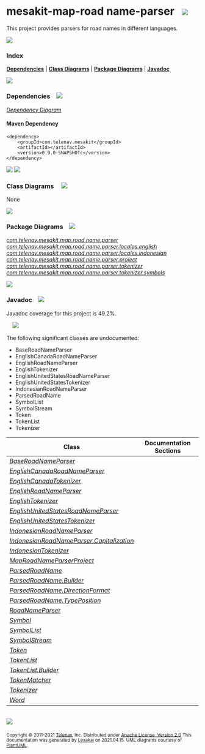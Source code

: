 # mesakit-map-road name-parser &nbsp;&nbsp;<img src="https://www.kivakit.org/images/gears-32.png" srcset="https://www.kivakit.org/images/gears-32-2x.png 2x"/>

This project provides parsers for road names in different languages.

<img src="https://www.kivakit.org/images/horizontal-line-512.png" srcset="https://www.kivakit.org/images/horizontal-line-512-2x.png 2x"/>

### Index



[**Dependencies**](#dependencies) | [**Class Diagrams**](#class-diagrams) | [**Package Diagrams**](#package-diagrams) | [**Javadoc**](#javadoc)

<img src="https://www.kivakit.org/images/horizontal-line-512.png" srcset="https://www.kivakit.org/images/horizontal-line-512-2x.png 2x"/>

### Dependencies <a name="dependencies"></a> &nbsp;&nbsp; <img src="https://www.kivakit.org/images/dependencies-32.png" srcset="https://www.kivakit.org/images/dependencies-32-2x.png 2x"/>

[*Dependency Diagram*](documentation/diagrams/dependencies.svg)

#### Maven Dependency

    <dependency>
        <groupId>com.telenav.mesakit</groupId>
        <artifactId></artifactId>
        <version>0.9.0-SNAPSHOTc</version>
    </dependency>

<img src="https://www.kivakit.org/images/horizontal-line-128.png" srcset="https://www.kivakit.org/images/horizontal-line-128-2x.png 2x"/>

[//]: # (start-user-text)



[//]: # (end-user-text)

<img src="https://www.kivakit.org/images/horizontal-line-128.png" srcset="https://www.kivakit.org/images/horizontal-line-128-2x.png 2x"/>

### Class Diagrams <a name="class-diagrams"></a> &nbsp; &nbsp; <img src="https://www.kivakit.org/images/diagram-32.png" srcset="https://www.kivakit.org/images/diagram-32-2x.png 2x"/>

None

<img src="https://www.kivakit.org/images/horizontal-line-128.png" srcset="https://www.kivakit.org/images/horizontal-line-128-2x.png 2x"/>

### Package Diagrams <a name="package-diagrams"></a> &nbsp;&nbsp; <img src="https://www.kivakit.org/images/box-32.png" srcset="https://www.kivakit.org/images/box-32-2x.png 2x"/>

[*com.telenav.mesakit.map.road.name.parser*](documentation/diagrams/com.telenav.mesakit.map.road.name.parser.svg)
[*com.telenav.mesakit.map.road.name.parser.locales.english*](documentation/diagrams/com.telenav.mesakit.map.road.name.parser.locales.english.svg)
[*com.telenav.mesakit.map.road.name.parser.locales.indonesian*](documentation/diagrams/com.telenav.mesakit.map.road.name.parser.locales.indonesian.svg)
[*com.telenav.mesakit.map.road.name.parser.project*](documentation/diagrams/com.telenav.mesakit.map.road.name.parser.project.svg)
[*com.telenav.mesakit.map.road.name.parser.tokenizer*](documentation/diagrams/com.telenav.mesakit.map.road.name.parser.tokenizer.svg)
[*com.telenav.mesakit.map.road.name.parser.tokenizer.symbols*](documentation/diagrams/com.telenav.mesakit.map.road.name.parser.tokenizer.symbols.svg)

<img src="https://www.kivakit.org/images/horizontal-line-128.png" srcset="https://www.kivakit.org/images/horizontal-line-128-2x.png 2x"/>

### Javadoc <a name="javadoc"></a> &nbsp;&nbsp; <img src="https://www.kivakit.org/images/books-32.png" srcset="https://www.kivakit.org/images/books-32-2x.png 2x"/>

Javadoc coverage for this project is 49.2%.

&nbsp; &nbsp;  <img src="https://www.kivakit.org/images/meter-50-12.png" srcset="https://www.kivakit.org/images/meter-50-12-2x.png 2x"/>

The following significant classes are undocumented:

- BaseRoadNameParser
- EnglishCanadaRoadNameParser
- EnglishRoadNameParser
- EnglishTokenizer
- EnglishUnitedStatesRoadNameParser
- EnglishUnitedStatesTokenizer
- IndonesianRoadNameParser
- ParsedRoadName
- SymbolList
- SymbolStream
- Token
- TokenList
- Tokenizer

| Class | Documentation Sections |
|---|---|
| [*BaseRoadNameParser*](https://telenav.github.io/mesakit-data/javadoc/mesakit.map.road.name.parser/com/telenav/mesakit/map/road/name/parser/BaseRoadNameParser.html) |  |
| [*EnglishCanadaRoadNameParser*](https://telenav.github.io/mesakit-data/javadoc/mesakit.map.road.name.parser/com/telenav/mesakit/map/road/name/parser/locales/english/EnglishCanadaRoadNameParser.html) |  |
| [*EnglishCanadaTokenizer*](https://telenav.github.io/mesakit-data/javadoc/mesakit.map.road.name.parser/com/telenav/mesakit/map/road/name/parser/locales/english/EnglishCanadaTokenizer.html) |  |
| [*EnglishRoadNameParser*](https://telenav.github.io/mesakit-data/javadoc/mesakit.map.road.name.parser/com/telenav/mesakit/map/road/name/parser/locales/english/EnglishRoadNameParser.html) |  |
| [*EnglishTokenizer*](https://telenav.github.io/mesakit-data/javadoc/mesakit.map.road.name.parser/com/telenav/mesakit/map/road/name/parser/locales/english/EnglishTokenizer.html) |  |
| [*EnglishUnitedStatesRoadNameParser*](https://telenav.github.io/mesakit-data/javadoc/mesakit.map.road.name.parser/com/telenav/mesakit/map/road/name/parser/locales/english/EnglishUnitedStatesRoadNameParser.html) |  |
| [*EnglishUnitedStatesTokenizer*](https://telenav.github.io/mesakit-data/javadoc/mesakit.map.road.name.parser/com/telenav/mesakit/map/road/name/parser/locales/english/EnglishUnitedStatesTokenizer.html) |  |
| [*IndonesianRoadNameParser*](https://telenav.github.io/mesakit-data/javadoc/mesakit.map.road.name.parser/com/telenav/mesakit/map/road/name/parser/locales/indonesian/IndonesianRoadNameParser.html) |  |
| [*IndonesianRoadNameParser.Capitalization*](https://telenav.github.io/mesakit-data/javadoc/mesakit.map.road.name.parser/com/telenav/mesakit/map/road/name/parser/locales/indonesian/IndonesianRoadNameParser.Capitalization.html) |  |
| [*IndonesianTokenizer*](https://telenav.github.io/mesakit-data/javadoc/mesakit.map.road.name.parser/com/telenav/mesakit/map/road/name/parser/locales/indonesian/IndonesianTokenizer.html) |  |
| [*MapRoadNameParserProject*](https://telenav.github.io/mesakit-data/javadoc/mesakit.map.road.name.parser/com/telenav/mesakit/map/road/name/parser/project/MapRoadNameParserProject.html) |  |
| [*ParsedRoadName*](https://telenav.github.io/mesakit-data/javadoc/mesakit.map.road.name.parser/com/telenav/mesakit/map/road/name/parser/ParsedRoadName.html) |  |
| [*ParsedRoadName.Builder*](https://telenav.github.io/mesakit-data/javadoc/mesakit.map.road.name.parser/com/telenav/mesakit/map/road/name/parser/ParsedRoadName.Builder.html) |  |
| [*ParsedRoadName.DirectionFormat*](https://telenav.github.io/mesakit-data/javadoc/mesakit.map.road.name.parser/com/telenav/mesakit/map/road/name/parser/ParsedRoadName.DirectionFormat.html) |  |
| [*ParsedRoadName.TypePosition*](https://telenav.github.io/mesakit-data/javadoc/mesakit.map.road.name.parser/com/telenav/mesakit/map/road/name/parser/ParsedRoadName.TypePosition.html) |  |
| [*RoadNameParser*](https://telenav.github.io/mesakit-data/javadoc/mesakit.map.road.name.parser/com/telenav/mesakit/map/road/name/parser/RoadNameParser.html) |  |
| [*Symbol*](https://telenav.github.io/mesakit-data/javadoc/mesakit.map.road.name.parser/com/telenav/mesakit/map/road/name/parser/tokenizer/symbols/Symbol.html) |  |
| [*SymbolList*](https://telenav.github.io/mesakit-data/javadoc/mesakit.map.road.name.parser/com/telenav/mesakit/map/road/name/parser/tokenizer/symbols/SymbolList.html) |  |
| [*SymbolStream*](https://telenav.github.io/mesakit-data/javadoc/mesakit.map.road.name.parser/com/telenav/mesakit/map/road/name/parser/tokenizer/symbols/SymbolStream.html) |  |
| [*Token*](https://telenav.github.io/mesakit-data/javadoc/mesakit.map.road.name.parser/com/telenav/mesakit/map/road/name/parser/tokenizer/Token.html) |  |
| [*TokenList*](https://telenav.github.io/mesakit-data/javadoc/mesakit.map.road.name.parser/com/telenav/mesakit/map/road/name/parser/tokenizer/TokenList.html) |  |
| [*TokenList.Builder*](https://telenav.github.io/mesakit-data/javadoc/mesakit.map.road.name.parser/com/telenav/mesakit/map/road/name/parser/tokenizer/TokenList.Builder.html) |  |
| [*TokenMatcher*](https://telenav.github.io/mesakit-data/javadoc/mesakit.map.road.name.parser/com/telenav/mesakit/map/road/name/parser/tokenizer/TokenMatcher.html) |  |
| [*Tokenizer*](https://telenav.github.io/mesakit-data/javadoc/mesakit.map.road.name.parser/com/telenav/mesakit/map/road/name/parser/tokenizer/Tokenizer.html) |  |
| [*Word*](https://telenav.github.io/mesakit-data/javadoc/mesakit.map.road.name.parser/com/telenav/mesakit/map/road/name/parser/tokenizer/symbols/Word.html) |  |

[//]: # (start-user-text)



[//]: # (end-user-text)

<br/>

<img src="https://www.kivakit.org/images/horizontal-line-512.png" srcset="https://www.kivakit.org/images/horizontal-line-512-2x.png 2x"/>

<sub>Copyright &#169; 2011-2021 [Telenav](http://telenav.com), Inc. Distributed under [Apache License, Version 2.0](LICENSE)</sub>
<sub>This documentation was generated by [Lexakai](https://github.com/Telenav/lexakai) on 2021.04.15. UML diagrams courtesy
of [PlantUML](http://plantuml.com).</sub>

